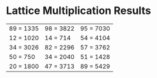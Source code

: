 # Lattice Multiplication Results

|   |   |   |
|---|---|---|
| 89 = 1335 | 98 = 3822 | 95 = 7030 |
| 12 = 1020 | 14 = 714 | 54 = 4104 |
| 34 = 3026 | 82 = 2296 | 57 = 3762 |
| 50 = 750 | 34 = 2040 | 51 = 1428 |
| 20 = 1800 | 47 = 3713 | 89 = 5429 |
